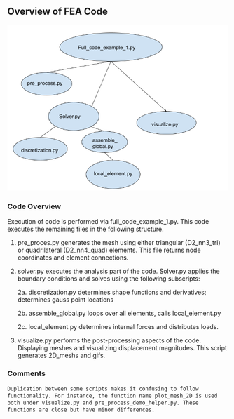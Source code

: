 ## Overview of FEA Code

![alt text](codestructure.png)

### Code Overview

Execution of code is performed via full_code_example_1.py.
This code executes the remaining files in the following structure.

1. pre_proces.py generates the mesh using either triangular (D2_nn3_tri) or quadrilateral (D2_nn4_quad) elements. This file returns node coordinates and element connections. 

2. solver.py executes the analysis part of the code. Solver.py applies the boundary conditions and solves using the following subscripts:

    2a. discretization.py determines shape functions and derivatives; determines gauss point locations
   
    2b. assemble_global.py loops over all elements, calls local_element.py
   
    2c. local_element.py determines internal forces and distributes loads. 

4. visualize.py performs the post-processing aspects of the code. Displaying meshes and visualizing displacement magnitudes. This script generates 2D_meshs and gifs. 

### Comments
    Duplication between some scripts makes it confusing to follow functionality. For instance, the function name plot_mesh_2D is used both under visualize.py and pre_process_demo_helper.py. These functions are close but have minor differences. 
